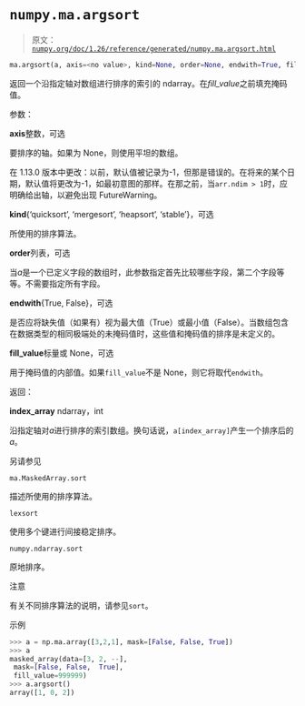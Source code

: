 # `numpy.ma.argsort`

> 原文：[`numpy.org/doc/1.26/reference/generated/numpy.ma.argsort.html`](https://numpy.org/doc/1.26/reference/generated/numpy.ma.argsort.html)

```py
ma.argsort(a, axis=<no value>, kind=None, order=None, endwith=True, fill_value=None)
```

返回一个沿指定轴对数组进行排序的索引的 ndarray。在*fill_value*之前填充掩码值。

参数：

**axis**整数，可选

要排序的轴。如果为 None，则使用平坦的数组。

在 1.13.0 版本中更改：以前，默认值被记录为-1，但那是错误的。在将来的某个日期，默认值将更改为-1，如最初意图的那样。在那之前，当`arr.ndim > 1`时，应明确给出轴，以避免出现 FutureWarning。

**kind**{‘quicksort’, ‘mergesort’, ‘heapsort’, ‘stable’}，可选

所使用的排序算法。

**order**列表，可选

当*a*是一个已定义字段的数组时，此参数指定首先比较哪些字段，第二个字段等等。不需要指定所有字段。

**endwith**{True, False}，可选

是否应将缺失值（如果有）视为最大值（True）或最小值（False）。当数组包含在数据类型的相同极端处的未掩码值时，这些值和掩码值的排序是未定义的。

**fill_value**标量或 None，可选

用于掩码值的内部值。如果`fill_value`不是 None，则它将取代`endwith`。

返回：

**index_array** ndarray，int

沿指定轴对*a*进行排序的索引数组。换句话说，`a[index_array]`产生一个排序后的*a*。

另请参见

`ma.MaskedArray.sort`

描述所使用的排序算法。

`lexsort`

使用多个键进行间接稳定排序。

`numpy.ndarray.sort`

原地排序。

注意

有关不同排序算法的说明，请参见`sort`。

示例

```py
>>> a = np.ma.array([3,2,1], mask=[False, False, True])
>>> a
masked_array(data=[3, 2, --],
 mask=[False, False,  True],
 fill_value=999999)
>>> a.argsort()
array([1, 0, 2]) 
```
